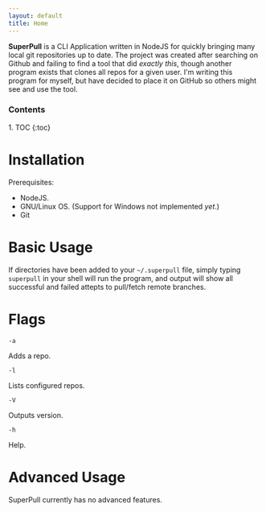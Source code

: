 ```yaml
---
layout: default
title: Home
---
```


**SuperPull** is a CLI Application written in NodeJS for quickly bringing many local git repositories up to date. The project was created after searching on Github and failing to find a tool that did *exactly this*, though another program exists that clones all repos for a given user. I'm writing this program for myself, but have decided to place it on GitHub so others might see and use the tool.

<h3>Contents</h3>
1. TOC
{:toc}

# Installation

Prerequisites:

- NodeJS.
- GNU/Linux OS. (Support for Windows not implemented *yet*.)
- Git

# Basic Usage

If directories have been added to your `~/.superpull` file, simply typing `superpull` in your shell will run the program, and output will show all successful and failed attepts to pull/fetch remote branches.

# Flags

`-a`

Adds a repo.

`-l`

Lists configured repos.

`-V`

Outputs version.

`-h`

Help.

# Advanced Usage

SuperPull currently has no advanced features.
